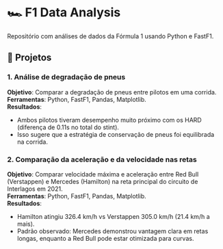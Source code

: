 # 🏎 F1 Data Analysis

Repositório com análises de dados da Fórmula 1 usando Python e FastF1.

## 📂 Projetos

### 1. Análise de degradação de pneus
**Objetivo**: Comparar a degradação de pneus entre pilotos em uma corrida.  
**Ferramentas**: Python, FastF1, Pandas, Matplotlib.
<br/>**Resultados**:  
- Ambos pilotos tiveram desempenho muito próximo com os HARD (diferença de 0.11s no total do stint).
- Isso sugere que a estratégia de conservação de pneus foi equilibrada na corrida.

### 2. Comparação da aceleração e da velocidade nas retas
**Objetivo**: Comparar velocidade máxima e aceleração entre Red Bull (Verstappen) e Mercedes (Hamilton) na reta principal do circuito de Interlagos em 2021.
<br/>**Ferramentas**: Python, FastF1, Pandas, Matplotlib.<br/>
**Resultados**:
- Hamilton atingiu 326.4 km/h vs Verstappen 305.0 km/h (21.4 km/h a mais).
- Padrão observado: Mercedes demonstrou vantagem clara em retas longas, enquanto a Red Bull pode estar otimizada para curvas.
